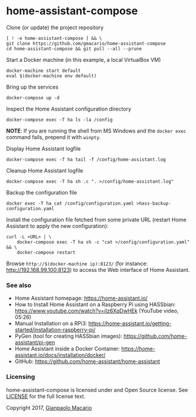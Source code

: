 # home-assistant-compose

Clone (or update) the project repository

```
[ ! -e home-assistant-compose ] && \
git clone https://github.com/gmacario/home-assistant-compose
cd home-assistant-compose && git pull --all --prune
```

Start a Docker machine (in this example, a local VirtualBox VM)

```
docker-machine start default
eval $(docker-machine env default)
```

Bring up the services

```
docker-compose up -d
```

Inspect the Home Assistant configuration directory

```
docker-compose exec -T ha ls -la /config
```

**NOTE**: If you are running the shell from MS Windows and the `docker exec` command
fails, prepend it with `winpty`.

Display Home Assistant logfile

```
docker-compose exec -T ha tail -f /config/home-assistant.log
```

Cleanup Home Assistant logfile

```
docker-compose exec -T ha sh .c ". >/config/home-assistant.log"
```

Backup the configuration file

```
docker exec -T ha cat /config/configuration.yaml >hass-backup-configuration.yaml
```

Install the configuration file fetched from some private URL
(restart Home Assistant to apply the new configuration):

```
curl -L <URL> | \
    docker-compose exec -T ha sh -c "cat >/config/configuration.yaml" && \
    docker-compose restart
```

Browse `http://$(docker-machine ip):8123/` (for instance: <http://192.168.99.100:8123>)
to access the Web interface of Home Assistant.


### See also

* Home Assistant homepage: <https://home-assistant.io/>
* How to Install Home Assistant on a Raspberry Pi using HASSbian: <https://www.youtube.com/watch?v=iIz6XqDwHEk> (YouTube video, 05:26)
* Manual Installation on a RPi3: <https://home-assistant.io/getting-started/installation-raspberry-pi/>
* PyGen (tool for creating HASSbian images): <https://github.com/home-assistant/pi-gen>
* Home Assistant inside a Docker Container: <https://home-assistant.io/docs/installation/docker/>
* GitHub: <https://github.com/home-assistant/home-assistant>

### Licensing

home-assistant-compose is licensed under and Open Source license. See [LICENSE](LICENSE) for the full license text.

Copyright 2017, [Gianpaolo Macario](https://gmacario.github.io/)

<!-- EOF -->
